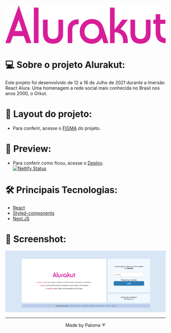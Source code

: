 <h1 align=center>
<img src="https://github.com/palomavila/alurakut/blob/master/github/logo.svg" />
</h1>

<div align="left">

# 💻 Sobre o projeto Alurakut:
Este projeto foi desenvolvido de 12 a 16 de Julho de 2021 durante a Imersão React Alura. Uma homenagem a rede social mais conhecida no Brasil nos anos 2000, o Orkut.


# 🎨 Layout do projeto:

- Para conferir, acesse o [FIGMA](< https://www.figma.com/file/xHF0n0qxiE2rqjqAILiBUB/Alurakut?node-id=58%3A0>) do projeto.

# 💯 Preview:
- Para conferir como ficou, acesse o [Deploy](alurakut-revival.netlify.app). <br />
[![Netlify Status](https://api.netlify.com/api/v1/badges/a2984f25-f759-4197-988b-edd9a2e90224/deploy-status)](https://app.netlify.com/sites/alurakut-revival/deploys)


# 🛠️ Principais Tecnologias:
- [React](https://reactjs.org)
- [Styled-components](https://styled-components.com/)
- [Next.JS](https://nextjs.org/)

# 🚀 Screenshot:

<img src="https://github.com/palomavila/alurakut/blob/master/github/login.png" title="Login Alurakut" />

---

<p align="center">Made by Paloma ➰</p>
